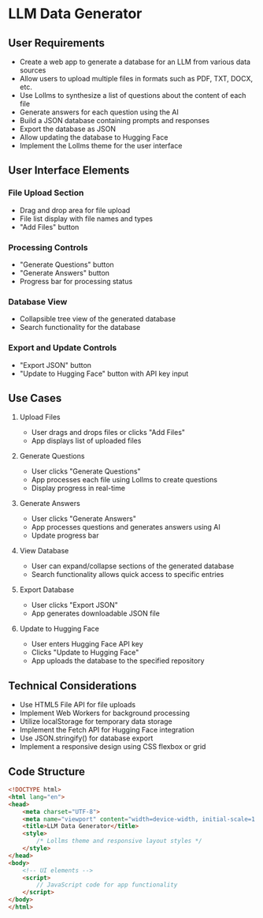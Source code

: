 # LLM Data Generator

## User Requirements

- Create a web app to generate a database for an LLM from various data sources
- Allow users to upload multiple files in formats such as PDF, TXT, DOCX, etc.
- Use Lollms to synthesize a list of questions about the content of each file
- Generate answers for each question using the AI
- Build a JSON database containing prompts and responses
- Export the database as JSON
- Allow updating the database to Hugging Face
- Implement the Lollms theme for the user interface

## User Interface Elements

### File Upload Section
- Drag and drop area for file upload
- File list display with file names and types
- "Add Files" button

### Processing Controls
- "Generate Questions" button
- "Generate Answers" button
- Progress bar for processing status

### Database View
- Collapsible tree view of the generated database
- Search functionality for the database

### Export and Update Controls
- "Export JSON" button
- "Update to Hugging Face" button with API key input

## Use Cases

1. Upload Files
   - User drags and drops files or clicks "Add Files"
   - App displays list of uploaded files

2. Generate Questions
   - User clicks "Generate Questions"
   - App processes each file using Lollms to create questions
   - Display progress in real-time

3. Generate Answers
   - User clicks "Generate Answers"
   - App processes questions and generates answers using AI
   - Update progress bar

4. View Database
   - User can expand/collapse sections of the generated database
   - Search functionality allows quick access to specific entries

5. Export Database
   - User clicks "Export JSON"
   - App generates downloadable JSON file

6. Update to Hugging Face
   - User enters Hugging Face API key
   - Clicks "Update to Hugging Face"
   - App uploads the database to the specified repository

## Technical Considerations

- Use HTML5 File API for file uploads
- Implement Web Workers for background processing
- Utilize localStorage for temporary data storage
- Implement the Fetch API for Hugging Face integration
- Use JSON.stringify() for database export
- Implement a responsive design using CSS flexbox or grid

## Code Structure

```html
<!DOCTYPE html>
<html lang="en">
<head>
    <meta charset="UTF-8">
    <meta name="viewport" content="width=device-width, initial-scale=1.0">
    <title>LLM Data Generator</title>
    <style>
        /* Lollms theme and responsive layout styles */
    </style>
</head>
<body>
    <!-- UI elements -->
    <script>
        // JavaScript code for app functionality
    </script>
</body>
</html>
```